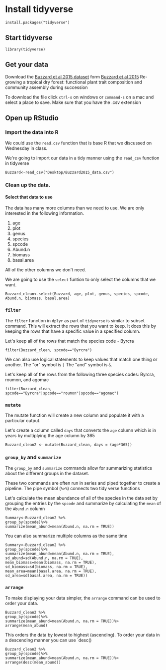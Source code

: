 # Install tidyverse
```{R}
install.packages("tidyverse")
```

## Start tidyverse
```{R}
library(tidyverse)
```

## Get your data

Download the [Buzzard et al 2015 dataset](https://raw.githubusercontent.com/stechtmann/BL2700/master/data/Buzzard2015_data.csv) form [Buzzard et al 2015](https://besjournals.onlinelibrary.wiley.com/doi/10.1111/1365-2435.12579) Re-growing a tropical dry forest: functional plant trait composition and community assembly during succession

To download the file click `ctrl-s` on windows or `command-s` on a mac and select a place to save.  Make sure that you have the .csv extension

## Open up RStudio

### Import the data into R
We could use the `read.csv` function that is base R that we discussed on Wednesday in class.

We're going to import our data in a tidy manner using the `read_csv` function in tidyverse

```{R}
Buzzard<-read_csv("Desktop/Buzzard2015_data.csv")
```

### Clean up the data.

#### Select that data to use

The data has many more columns than we need to use.  We are only interested in the following information.
1. age
1. plot
1. genus
1. species
1. spcode
1. Abund.n
1. biomass
1. basal.area

All of the other columns we don't need.

We are going to use the `select` funtion to only select the columns that we want.

```{R}
Buzzard_clean<-select(Buzzard, age, plot, genus, species, spcode, Abund.n, biomass, basal.area)
```

### `filter`

The `filter` function in `dplyr` as part of `tidyverse` is similar to subset command. This will extract the rows that you want to keep.  It does this by keeping the rows that have a specific value in a specified column.

Let's keep all of the rows that match the species code - Byrcra

```{R}
filter(Buzzard_clean, spcode=="Byrcra")
```
We can also use logical statements to keep values that match one thing or another.  The "or" symbol is `|`  The "and" symbol is `&`.

Let's keep all of the rows from the following three species codes: Byrcra, roumon, and agomac

```{R}
filter(Buzzard_clean, spcode=="Byrcra"|spcode=="roumon"|spcode=="agomac")
```
### `mutate`

The mutate function will create a new column and populate it with a particular output.

Let's create a column called `days` that converts the `age` column which is in years by multiplying the age column by 365

```{R}
Buzzard_clean2 <- mutate(Buzzard_clean, days = (age*365))
```

### `group_by` and `summarize`

The `group_by` and `summarize` commands allow for summarizing statistics about the different groups in the dataset.

These two commands are often run in series and piped together to create a pipeline.  The pipe symbol (`%>%`) connects two tidy verse functions


Let's calculate the mean abundance of all of the species in the data set by grouping the entries by the `spcode` and summarize by calculating the `mean` of the `Abund.n` column


```{R}
Summary<-Buzzard_clean2 %>%
group_by(spcode)%>%
summarize(mean_abund=mean(Abund.n, na.rm = TRUE))
```

You can also summarize multiple columns as the same time

```{R}
Summary<-Buzzard_clean2 %>%
group_by(spcode)%>%
summarize(mean_abund=mean(Abund.n, na.rm = TRUE),
sd_abund=sd(Abund.n, na.rm = TRUE),
mean_biomass=mean(biomass, na.rm = TRUE),
sd_biomass=sd(biomass, na.rm = TRUE),
mean_area=mean(basal.area, na.rm = TRUE),
sd_area=sd(basal.area, na.rm = TRUE))
```


### `arrange`
To make displaying your data simpler, the `arrange` command can be used to order your data.

```{R}
Buzzard_clean2 %>%
group_by(spcode)%>%
summarize(mean_abund=mean(Abund.n, na.rm = TRUE))%>
arrange(mean_abund)
```
This orders the data by lowest to highest (ascending).  To order your data in a descending manner you can use `desc()
```{R}
Buzzard_clean2 %>%
group_by(spcode)%>%
summarize(mean_abund=mean(Abund.n, na.rm = TRUE))%>
arrange(desc(mean_abund))
```
